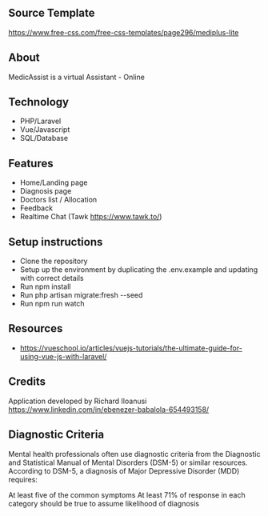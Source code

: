 ## Source Template
https://www.free-css.com/free-css-templates/page296/mediplus-lite

## About
MedicAssist is a virtual Assistant - Online

## Technology
- PHP/Laravel
- Vue/Javascript
- SQL/Database

## Features
- Home/Landing page
- Diagnosis page
- Doctors list / Allocation
- Feedback
- Realtime Chat (Tawk https://www.tawk.to/)

## Setup instructions
- Clone the repository
- Setup up the environment by duplicating the .env.example and updating with correct details 
- Run npm install
- Run php artisan migrate:fresh --seed
- Run npm run watch

## Resources
- https://vueschool.io/articles/vuejs-tutorials/the-ultimate-guide-for-using-vue-js-with-laravel/

## Credits
Application developed by Richard Iloanusi https://www.linkedin.com/in/ebenezer-babalola-654493158/

## Diagnostic Criteria
Mental health professionals often use diagnostic criteria from the Diagnostic and Statistical Manual of Mental Disorders (DSM-5) or similar resources. According to DSM-5, a diagnosis of Major Depressive Disorder (MDD) requires:

At least five of the common symptoms
At least 71% of response in each category should be true to assume likelihood of diagnosis
